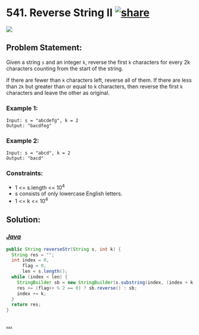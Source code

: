 # 541. Reverse String II [![share]](https://leetcode.com/problems/reverse-string-ii/)

![][easy]

## Problem Statement:

Given a string `s` and an integer `k`, reverse the first `k` characters for every 2k characters counting from the start of the string.

If there are fewer than `k` characters left, reverse all of them. If there are less than `2k` but greater than or equal to `k` characters, then reverse the first `k` characters and leave the other as original.

### Example 1:

```
Input: s = "abcdefg", k = 2
Output: "bacdfeg"
```

### Example 2:

```
Input: s = "abcd", k = 2
Output: "bacd"
```

### Constraints:

- 1 <= s.length <= 10<sup>4</sup>
- s consists of only lowercase English letters.
- 1 <= k <= 10<sup>4</sup>

## Solution:

### [_Java_](./ReverseStringII.java)

```java
public String reverseStr(String s, int k) {
  String res = "";
  int index = 0,
      flag = 0,
      len = s.length();
  while (index < len) {
    StringBuilder sb = new StringBuilder(s.substring(index, (index + k > len) ? len : index + k));
    res += (flag++ % 2 == 0) ? sb.reverse() : sb;
    index += k;
  }
  return res;
}
```

### [_..._]()

```

```

<!----------------------------------{ link }--------------------------------->

[share]: https://img.icons8.com/external-anggara-blue-anggara-putra/20/000000/external-share-user-interface-basic-anggara-blue-anggara-putra-2.png
[easy]: https://img.shields.io/badge/Difficulty-Easy-bright.svg
[medium]: https://img.shields.io/badge/Difficulty-Medium-yellow.svg
[hard]: https://img.shields.io/badge/Difficulty-Hard-red.svg
